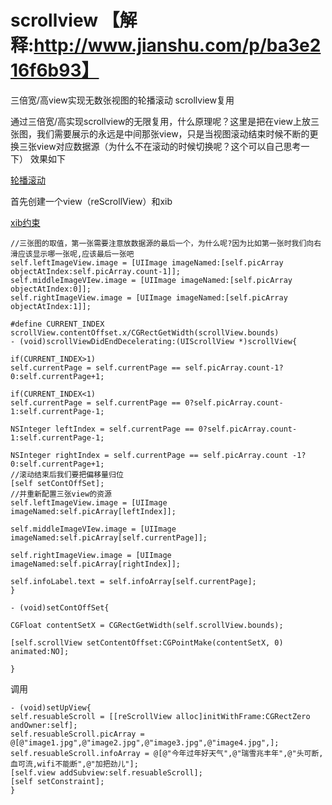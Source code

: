 # scrollview 【解释:http://www.jianshu.com/p/ba3e216f6b93】
三倍宽/高view实现无数张视图的轮播滚动 scrollview复用

通过三倍宽/高实现scrollview的无限复用，什么原理呢？这里是把在view上放三张图，我们需要展示的永远是中间那张view，只是当视图滚动结束时候不断的更换三张view对应数据源（为什么不在滚动的时候切换呢？这个可以自己思考一下）
效果如下

[轮播滚动](http://upload-images.jianshu.io/upload_images/1488115-df0536b31dc07585.gif?imageMogr2/auto-orient/strip)

首先创建一个view（reScrollView）和xib

[xib约束](http://upload-images.jianshu.io/upload_images/1488115-0f5e669b10a6e0ff.png?imageMogr2/auto-orient/strip%7CimageView2/2/w/1240)


```
//三张图的取值，第一张需要注意放数据源的最后一个，为什么呢?因为比如第一张时我们向右滑应该显示哪一张呢,应该最后一张吧
self.leftImageView.image = [UIImage imageNamed:[self.picArray objectAtIndex:self.picArray.count-1]];
self.middleImageVIew.image = [UIImage imageNamed:[self.picArray objectAtIndex:0]];
self.rightImageView.image = [UIImage imageNamed:[self.picArray objectAtIndex:1]];
```

```
#define CURRENT_INDEX scrollView.contentOffset.x/CGRectGetWidth(scrollView.bounds)
- (void)scrollViewDidEndDecelerating:(UIScrollView *)scrollView{

if(CURRENT_INDEX>1)
self.currentPage = self.currentPage == self.picArray.count-1?0:self.currentPage+1;

if(CURRENT_INDEX<1)
self.currentPage = self.currentPage == 0?self.picArray.count-1:self.currentPage-1;

NSInteger leftIndex = self.currentPage == 0?self.picArray.count-1:self.currentPage-1;

NSInteger rightIndex = self.currentPage == self.picArray.count -1?0:self.currentPage+1;
//滚动结束后我们要把偏移量归位
[self setContOffSet];
//并重新配置三张view的资源
self.leftImageView.image = [UIImage imageNamed:self.picArray[leftIndex]];

self.middleImageVIew.image = [UIImage imageNamed:self.picArray[self.currentPage]];

self.rightImageView.image = [UIImage imageNamed:self.picArray[rightIndex]];

self.infoLabel.text = self.infoArray[self.currentPage];
}
```
```
- (void)setContOffSet{

CGFloat contentSetX = CGRectGetWidth(self.scrollView.bounds);

[self.scrollView setContentOffset:CGPointMake(contentSetX, 0) animated:NO];

}
```

调用
```
- (void)setUpView{
self.resuableScroll = [[reScrollView alloc]initWithFrame:CGRectZero andOwner:self];
self.resuableScroll.picArray = @[@"image1.jpg",@"image2.jpg",@"image3.jpg",@"image4.jpg",];
self.resuableScroll.infoArray = @[@"今年过年好天气",@"瑞雪兆丰年",@"头可断,血可流,wifi不能断",@"加把劲儿"];
[self.view addSubview:self.resuableScroll];
[self setConstraint];
}
```

